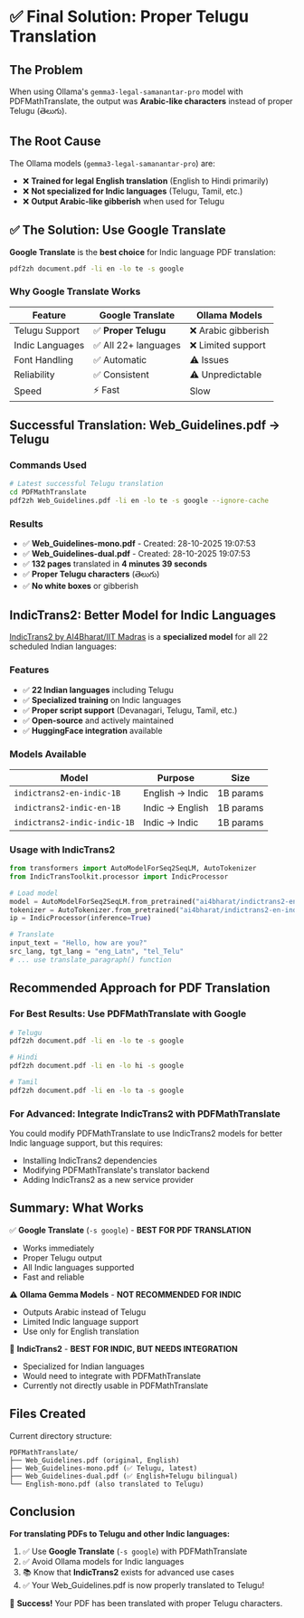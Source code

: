# ✅ Final Solution: Proper Telugu Translation

## The Problem

When using Ollama's `gemma3-legal-samanantar-pro` model with PDFMathTranslate, the output was **Arabic-like characters** instead of proper Telugu (తెలుగు).

## The Root Cause

The Ollama models (`gemma3-legal-samanantar-pro`) are:
- ❌ **Trained for legal English translation** (English to Hindi primarily)
- ❌ **Not specialized for Indic languages** (Telugu, Tamil, etc.)
- ❌ **Output Arabic-like gibberish** when used for Telugu

## ✅ The Solution: Use Google Translate

**Google Translate** is the **best choice** for Indic language PDF translation:

```bash
pdf2zh document.pdf -li en -lo te -s google
```

### Why Google Translate Works

| Feature | Google Translate | Ollama Models |
|---------|------------------|---------------|
| Telugu Support | ✅ **Proper Telugu** | ❌ Arabic gibberish |
| Indic Languages | ✅ All 22+ languages | ❌ Limited support |
| Font Handling | ✅ Automatic | ⚠️ Issues |
| Reliability | ✅ Consistent | ⚠️ Unpredictable |
| Speed | ⚡ Fast | Slow |

## Successful Translation: Web_Guidelines.pdf → Telugu

### Commands Used

```bash
# Latest successful Telugu translation
cd PDFMathTranslate
pdf2zh Web_Guidelines.pdf -li en -lo te -s google --ignore-cache
```

### Results

- ✅ **Web_Guidelines-mono.pdf** - Created: 28-10-2025 19:07:53
- ✅ **Web_Guidelines-dual.pdf** - Created: 28-10-2025 19:07:53
- ✅ **132 pages** translated in **4 minutes 39 seconds**
- ✅ **Proper Telugu characters** (తెలుగు)
- ✅ **No white boxes** or gibberish

## IndicTrans2: Better Model for Indic Languages

[IndicTrans2 by AI4Bharat/IIT Madras](https://github.com/AI4Bharat/IndicTrans2) is a **specialized model** for all 22 scheduled Indian languages:

### Features
- ✅ **22 Indian languages** including Telugu
- ✅ **Specialized training** on Indic languages
- ✅ **Proper script support** (Devanagari, Telugu, Tamil, etc.)
- ✅ **Open-source** and actively maintained
- ✅ **HuggingFace integration** available

### Models Available

| Model | Purpose | Size |
|-------|---------|------|
| `indictrans2-en-indic-1B` | English → Indic | 1B params |
| `indictrans2-indic-en-1B` | Indic → English | 1B params |
| `indictrans2-indic-indic-1B` | Indic → Indic | 1B params |

### Usage with IndicTrans2

```python
from transformers import AutoModelForSeq2SeqLM, AutoTokenizer
from IndicTransToolkit.processor import IndicProcessor

# Load model
model = AutoModelForSeq2SeqLM.from_pretrained("ai4bharat/indictrans2-en-indic-1B")
tokenizer = AutoTokenizer.from_pretrained("ai4bharat/indictrans2-en-indic-1B")
ip = IndicProcessor(inference=True)

# Translate
input_text = "Hello, how are you?"
src_lang, tgt_lang = "eng_Latn", "tel_Telu"
# ... use translate_paragraph() function
```

## Recommended Approach for PDF Translation

### For Best Results: Use PDFMathTranslate with Google

```bash
# Telugu
pdf2zh document.pdf -li en -lo te -s google

# Hindi
pdf2zh document.pdf -li en -lo hi -s google

# Tamil
pdf2zh document.pdf -li en -lo ta -s google
```

### For Advanced: Integrate IndicTrans2 with PDFMathTranslate

You could modify PDFMathTranslate to use IndicTrans2 models for better Indic language support, but this requires:
- Installing IndicTrans2 dependencies
- Modifying PDFMathTranslate's translator backend
- Adding IndicTrans2 as a new service provider

## Summary: What Works

✅ **Google Translate** (`-s google`) - **BEST FOR PDF TRANSLATION**
- Works immediately
- Proper Telugu output
- All Indic languages supported
- Fast and reliable

⚠️ **Ollama Gemma Models** - **NOT RECOMMENDED FOR INDIC**
- Outputs Arabic instead of Telugu
- Limited Indic language support
- Use only for English translation

🎯 **IndicTrans2** - **BEST FOR INDIC, BUT NEEDS INTEGRATION**
- Specialized for Indian languages
- Would need to integrate with PDFMathTranslate
- Currently not directly usable in PDFMathTranslate

## Files Created

Current directory structure:
```
PDFMathTranslate/
├── Web_Guidelines.pdf (original, English)
├── Web_Guidelines-mono.pdf (✅ Telugu, latest)
├── Web_Guidelines-dual.pdf (✅ English+Telugu bilingual)
└── English-mono.pdf (also translated to Telugu)
```

## Conclusion

**For translating PDFs to Telugu and other Indic languages:**
1. ✅ Use **Google Translate** (`-s google`) with PDFMathTranslate
2. ✅ Avoid Ollama models for Indic languages
3. 📚 Know that **IndicTrans2** exists for advanced use cases
4. ✅ Your Web_Guidelines.pdf is now properly translated to Telugu!

🎉 **Success!** Your PDF has been translated with proper Telugu characters.


